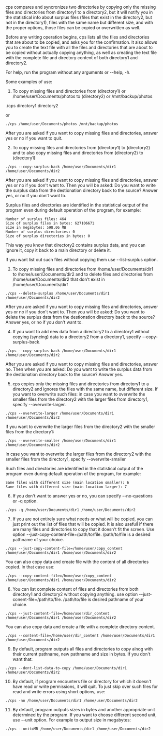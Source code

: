 cps compares and syncronizes two directories by copying only the missing files and directories from directory1 to a directory2, but it will notify you in the statistical info about surplus files
(files that exist in the directory2, but not in the directory1), files with the same name but different size, and with the proper options, those files can be copied or overwritten as well.

Before any writing operation begins, cps lists all the files and directories that are about to be copied, and asks you for the confirmation. It also allows you to create the text file with all the files and 
directories that are about to be copied without actually copying anything, as well as creating the text file with the complete file and directory content of both directory1 and directory2.

For help, run the program without any arguments or --help, -h.

Some examples of use:

1. To copy missing files and directories from (directory1) or /home/user/Documents/photos to (directory2) or /mnt/backup/photos 

./cps directory1 directory2

or
```
./cps /home/user/Documents/photos /mnt/backup/photos
```
After you are asked if you want to copy missing files and directories, answer yes or no if you want to quit.

2. To copy missing files and directories from (directory1) to (directory2) and to also copy missing files and directories from (directory2) to (directory1)
```
./cps --copy-surplus-back /home/user/Documents/dir1 /home/user/Documents/dir2
```
After you are asked if you want to copy missing files and directories, answer yes or no if you don't want to. Then you will be asked: Do you want to write the surplus data from the destionation directory back to the source? 
Answer yes, or no if you don't want to. 

Surplus files and directories are identified in the statistical output of the program even during default operation of the program, for example:
```
Number of surplus files: 464
Size of surplus files in bytes: 627106671
Size in megabytes: 598.06 MB
Number of surplus directories: 0
Size of surplus directories in bytes: 0
```
This way you know that directory2 contains surplus data, and you can ignore it, copy it back to a main directory or delete it.

If you want list out such files without copying them use --list-surplus option.

3. To copy missing files and directories from /home/user/Documents/dir1  to /home/user/Documents/dir2 and to delete files and directories from /home/user/Documents/dir2 that don't exist in /home/user/Documents/dir1
```
./cps --delete-surplus /home/user/Documents/dir1 /home/user/Documents/dir2
```
After you are asked if you want to copy missing files and directories, answer yes or no if you don't want to. Then you will be asked: Do you want to delete the surplus data from the destionation directory back to the source? 
Answer yes, or no if you don't want to.

4. If you want to add new data from a directory2 to a directory1 without copying (syncing) data to a directory2 from a directory1, specify --copy-surplus-back. 
```
./cps --copy-surplus-back /home/user/Documents/dir1 /home/user/Documents/dir2
```
After you are asked if you want to copy missing files and directories, answer no. Then when you are asked: Do you want to write the surplus data from the destionation directory back to the source? Answer yes.

5. cps copies only the missing files and directories from directory1 to a directory2 and ignores the files with the same name, but different size. If you want to overwrite such files: in case you want to overwrite the smaller files from
the directory2 with the larger files from directory1, specify --overwrite-larger. 
```
./cps --overwrite-larger /home/user/Documents/dir1 /home/user/Documents/dir2
```
If you want to overwrite the larger files from the directory2 with the smaller files from the directory1:
```
./cps --overwrite-smaller /home/user/Documents/dir1 /home/user/Documents/dir2
```
In case you want to overwrite the larger files from the directory2 with the smaller files from the directory1, specify --overwrite-smaller

Such files and directories are identified in the statistical output of the program even during default operation of the program, for example:
```
Same files with different size (main location smaller): 6
Same files with different size (main location larger): 7
```
6. If you don't want to answer yes or no, you can specify --no-questions or -q option.
```
./cps -q /home/user/Documents/dir1 /home/user/Documents/dir2
```
7. If you are not entirely sure what needs or what will be copied, you can just print out the list of files that will be copied. It is also usefull if there are many files and directories to copy that it doesn't fit the screen. Use 
option --just-copy-content-file=/path/to/file. /path/to/file is a desired pathname of your choice.
```
./cps --just-copy-content-file=/home/user/copy_content /home/user/Documents/dir1 /home/user/Documents/dir2
```
You can also copy data and create file with the content of all directories copied. In that case use:
```
./cps --copy-content-file=/home/user/copy_content /home/user/Documents/dir1 /home/user/Documents/dir2
```
8. You can list complete content of files and directories from both directory1 and directory2 without copying anything. use option --just-conent-file=/path/to/file. /path/to/file is desired pathname of your choice.
```
./cps --just-content-file=/home/user/dir_content /home/user/Documents/dir1 /home/user/Documents/dir2
```
You can also copy data and create a file with a complete directory content.
```
./cps --content-file=/home/user/dir_content /home/user/Documents/dir1 /home/user/Documents/dir2
```
9. By default, program outputs all files and directories to copy alnog with their current pathname, new pathname and size in bytes. If you don't want that:
```
./cps --dont-list-data-to-copy /home/user/Documents/dir1 /home/user/Documents/dir2
```
10. By default, if program encounters file or directory for which it doesn't have read or write permissions, it will quit. To just skip over such files for read and write errors using short options, use:
```
./cps -no /home/user/Documents/dir1 /home/user/Documents/dir2
```
11. By default, program outputs sizes in bytes and another appropriate unit determined by the program. If you want to choose different second unit, use --unit option. For example to output size in megabytes:
```
./cps --unit=MB /home/user/Documents/dir1 /home/user/Documents/dir2
```
